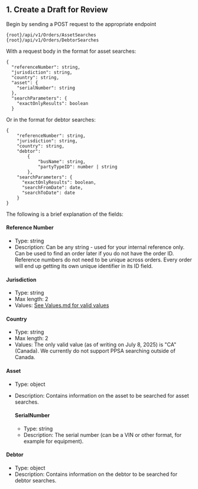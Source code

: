 

## 1. Create a Draft for Review

Begin by sending a POST request to the appropriate endpoint

```
{root}/api/v1/Orders/AssetSearches
{root}/api/v1/Orders/DebtorSearches
```

With a request body in the format for asset searches:

```
{
  "referenceNumber": string,
  "jurisdiction": string,
  "country": string,
  "asset": {
    "serialNumber": string
  },
  "searchParameters": {
    "exactOnlyResults": boolean
  }
```

Or in the format for debtor searches:

```
{
    "referenceNumber": string,
    "jurisdiction": string,
    "country": string,
    "debtor":
        {
            "busName": string,
            "partyTypeID": number | string
        },
    "searchParameters": {
      "exactOnlyResults": boolean,
      "searchFromDate": date,
      "searchToDate": date
    }
}
```

The following is a brief explanation of the fields:

#### Reference Number
- Type: string
- Description: Can be any string - used for your internal reference only. Can be used to find an order later if you do not have the order ID. Reference numbers do not need to be unique across orders. Every order will end up getting its own unique identifier in its ID field.

#### Jurisdiction
- Type: string
- Max length: 2
- Values: [See Values.md for valid values]()

#### Country
- Type: string
- Max length: 2
- Values: The only valid value (as of writing on July 8, 2025) is "CA" (Canada). We currently do not support PPSA searching outside of Canada.

#### Asset
- Type: object
- Description: Contains information on the asset to be searched for asset searches.

  #### SerialNumber
  - Type: string
  - Description: The serial number (can be a VIN or other format, for example for equipment).

#### Debtor
- Type: object
- Description: Contains information on the debtor to be searched for debtor searches.

